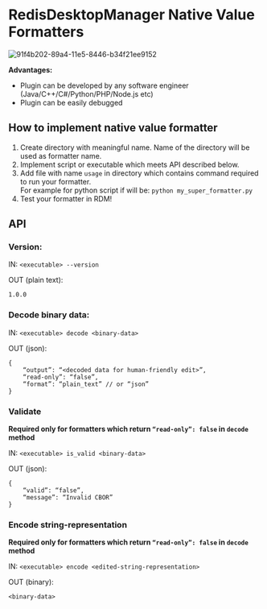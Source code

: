 # RedisDesktopManager Native Value Formatters

![91f4b202-89a4-11e5-8446-b34f21ee9152](https://cloud.githubusercontent.com/assets/1655867/20011127/315cb0c4-a2b3-11e6-8479-ae8a6d030f40.png)

**Advantages:**
- Plugin can be developed by any software engineer (Java/C++/C#/Python/PHP/Node.js etc)
- Plugin can be easily debugged

## How to implement native value formatter
1. Create directory with meaningful name. Name of the directory will be used as formatter name.
2. Implement script or executable which meets API described below. 
3. Add file with name `usage` in directory which contains command required to run your formatter. <br />
For example for python script if will be: `python my_super_formatter.py`
4. Test your formatter in RDM!

## API
### Version:

IN: `<executable> --version`

OUT (plain text):

```
1.0.0
```
### Decode binary data:  

IN: `<executable> decode <binary-data>`

OUT (json): 

```
{
    “output”: “<decoded data for human-friendly edit>”,
    “read-only”: “false”,
    “format”: “plain_text” // or “json”
}
```
### Validate
**Required only for formatters which return `“read-only”: false` in `decode` method**

IN: `<executable> is_valid <binary-data>`

OUT (json): 

```
{
    “valid”: “false”,
    “message”: “Invalid CBOR”
}
```
### Encode string-representation 
**Required only for formatters which return `“read-only”: false` in `decode` method**

IN: `<executable> encode <edited-string-representation>`

OUT (binary): 
```
<binary-data>
```
